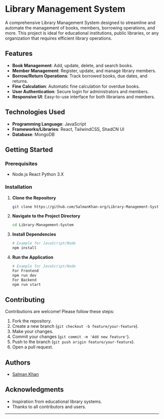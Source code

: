 # Library Management System

A comprehensive Library Management System designed to streamline and automate the management of books, members, borrowing operations, and more. This project is ideal for educational institutions, public libraries, or any organization that requires efficient library operations.

## Features

- **Book Management**: Add, update, delete, and search books.
- **Member Management**: Register, update, and manage library members.
- **Borrow/Return Operations**: Track borrowed books, due dates, and returns.
- **Fine Calculation**: Automatic fine calculation for overdue books.
- **User Authentication**: Secure login for administrators and members.
- **Responsive UI**: Easy-to-use interface for both librarians and members.

## Technologies Used
- **Programming Language**: JavaScript
- **Frameworks/Libraries**: React, TailwindCSS, ShadCN UI
- **Database**: MongoDB

## Getting Started

### Prerequisites

- Node.js React Python 3.X

### Installation

1. **Clone the Repository**
    ```bash
    git clone https://github.com/SalmanKhan-org/Library-Management-System.git
    ```
2. **Navigate to the Project Directory**
    ```bash
    cd Library-Management-System
    ```
3. **Install Dependencies**
    ```bash
    # Example for JavaScript/Node
    npm install
    ```

5. **Run the Application**
    ```bash
    # Example for JavaScript/Node
    For Frontend
    npm run dev
    For Backend
    npm run start
    ``` 

## Contributing

Contributions are welcome! Please follow these steps:

1. Fork the repository.
2. Create a new branch (`git checkout -b feature/your-feature`).
3. Make your changes.
4. Commit your changes (`git commit -m 'Add new feature'`).
5. Push to the branch (`git push origin feature/your-feature`).
6. Open a pull request.


## Authors

- [Salman Khan](https://github.com/SalmanKhan-org)

## Acknowledgments

- Inspiration from educational library systems.
- Thanks to all contributors and users.

---
